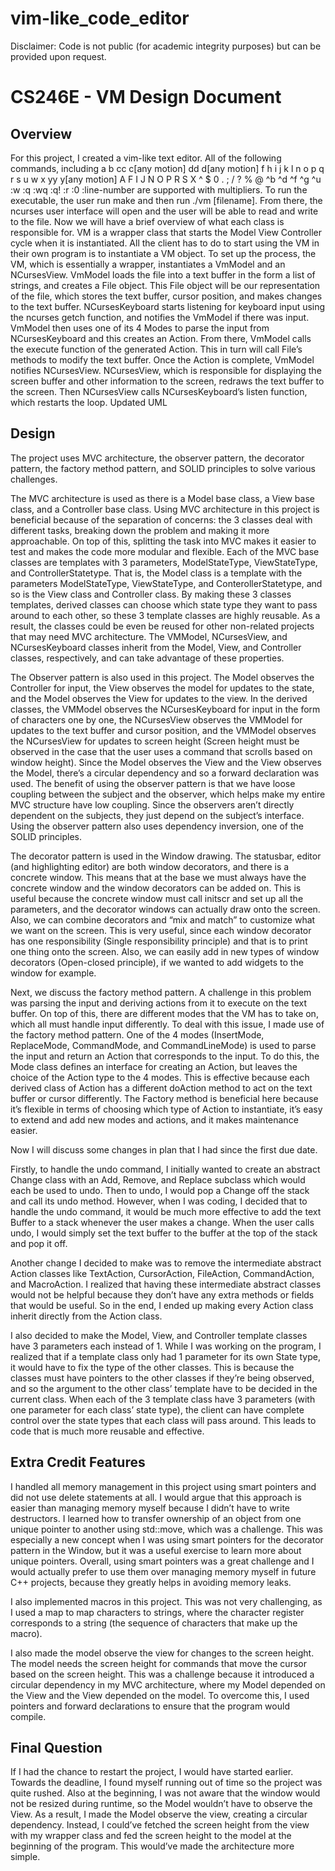 # vim-like_code_editor

Disclaimer: Code is not public (for academic integrity purposes) but can be provided upon request.

# CS246E - VM Design Document

## Overview
For this project, I created a vim-like text editor. All of the following commands, including
a b cc c[any motion] dd d[any motion] f h i j k l n o p q r s u w x yy y[any motion] A F I J N O P R S X ^ $ 0 . ; / ? % @ ^b ^d ^f ^g ^u :w :q :wq :q! :r :0 :line-number
are supported with multipliers.
To run the executable, the user run make and then run ./vm [filename]. From there, the ncurses user interface will open and the user will be able to read and write to the file.
Now we will have a brief overview of what each class is responsible for. VM is a wrapper class that starts the Model View Controller cycle when it is instantiated. All the client has to do to start using the VM in their own program is to instantiate a VM object. To set up the process, the VM, which is essentially a wrapper, instantiates a VmModel and an NCursesView. VmModel loads the file into a text buffer in the form a list of strings, and creates a File object. This File object will be our representation of the file, which stores the text buffer, cursor position, and makes changes to the text buffer.
NCursesKeyboard starts listening for keyboard input using the ncurses getch function, and notifies the VmModel if there was input. VmModel then uses one of its 4 Modes to parse the input from NCursesKeyboard and this creates an Action. From there, VmModel calls the execute function of the generated Action. This in turn will call File’s methods to modify the text buffer. Once the Action is complete, VmModel notifies NCursesView. NCursesView, which is responsible for displaying the screen buffer and other information to the screen, redraws the text buffer to the screen. Then NCursesView calls NCursesKeyboard’s listen function, which restarts the loop.
Updated UML

## Design
The project uses MVC architecture, the observer pattern, the decorator pattern, the factory method pattern, and SOLID principles to solve various challenges.

The MVC architecture is used as there is a Model base class, a View base class, and a Controller base class. Using MVC architecture in this project is beneficial because of the separation of concerns: the 3 classes deal with different tasks, breaking down the problem and making it more approachable. On top of this, splitting the task into MVC makes it easier to test and makes the code more modular and flexible.
Each of the MVC base classes are templates with 3 parameters, ModelStateType, ViewStateType, and ControllerStatetype. That is, the Model class is a template with the parameters ModelStateType, ViewStateType, and ConterollerStatetype, and so is the View class and Controller class. By making these 3 classes templates, derived classes can choose which state type they want to pass around to each other, so these 3 template classes are highly reusable. As a result, the classes could be even be reused for other non-related projects that may need MVC architecture.
The VMModel, NCursesView, and NCursesKeyboard classes inherit from the Model, View, and Controller classes, respectively, and can take advantage of these properties.

The Observer pattern is also used in this project. The Model observes the Controller for input, the View observes the model for updates to the state, and the Model observes the View for updates to the view. In the derived classes, the VMModel observes the NCursesKeyboard for input in the form of characters one by one, the NCursesView observes the VMModel for updates to the text buffer and cursor position, and the VMModel observes the NCursesView for updates to screen height (Screen height must be observed in the case that the user uses a command that scrolls based on window height). Since the Model observes the View and the View observes the Model, there’s a circular dependency and so a forward declaration was used.
The benefit of using the observer pattern is that we have loose coupling between the subject and the observer, which helps make my entire MVC structure have low coupling. Since the observers aren’t directly dependent on the subjects, they just depend on the subject’s interface. Using the observer pattern also uses dependency inversion, one of the SOLID principles.

The decorator pattern is used in the Window drawing. The statusbar, editor (and highlighting editor) are both window decorators, and there is a concrete window. This means that at the base we must always have the concrete window and the window decorators can be added on. This is useful because the concrete window must call initscr and set up all the parameters, and the decorator windows can actually draw onto the screen. Also, we can combine decorators and “mix and match” to customize what we want on the screen. This is very useful, since each window decorator has one responsibility (Single responsibility principle) and that is to print one thing onto the screen. Also, we can easily add in new types of window decorators (Open-closed principle), if we wanted to add widgets to the window for example. 

Next, we discuss the factory method pattern. A challenge in this problem was parsing the input and deriving actions from it to execute on the text buffer. On top of this, there are different modes that the VM has to take on, which all must handle input differently. To deal with this issue, I made use of the factory method pattern. One of the 4 modes (InsertMode, ReplaceMode, CommandMode, and CommandLineMode) is used to parse the input and return an Action that corresponds to the input. To do this, the Mode class defines an interface for creating an Action, but leaves the choice of the Action type to the 4 modes. This is effective because each derived class of Action has a different doAction method to act on the text buffer or cursor differently.
The Factory method is beneficial here because it’s flexible in terms of choosing which type of Action to instantiate, it’s easy to extend and add new modes and actions, and it makes maintenance easier.


Now I will discuss some changes in plan that I had since the first due date.

Firstly, to handle the undo command, I initially wanted to create an abstract Change class with an Add, Remove, and Replace subclass which would each be used to undo. Then to undo, I would pop a Change off the stack and call its undo method. However, when I was coding, I decided that to handle the undo command, it would be much more effective to add the text Buffer to a stack whenever the user makes a change. When the user calls undo, I would simply set the text buffer to the buffer at the top of the stack and pop it off.

Another change I decided to make was to remove the intermediate abstract Action classes like TextAction, CursorAction, FileAction, CommandAction, and MacroAction. I realized that having these intermediate abstract classes would not be helpful because they don’t have any extra methods or fields that would be useful. So in the end, I ended up making every Action class inherit directly from the Action class.

I also decided to make the Model, View, and Controller template classes have 3 parameters each instead of 1. While I was working on the program, I realized that if a template class only had 1 parameter for its own State type, it would have to fix the type of the other classes. This is because the classes must have pointers to the other classes if they’re being observed, and so the argument to the other class’ template have to be decided in the current class. When each of the 3 template class have 3 parameters (with one parameter for each class’ state type), the client can have complete control over the state types that each class will pass around. This leads to code that is much more reusable and effective.

## Extra Credit Features
I handled all memory management in this project using smart pointers and did not use delete statements at all. I would argue that this approach is easier than managing memory myself because I didn’t have to write destructors. I learned how to transfer ownership of an object from one unique pointer to another using std::move, which was a challenge. This was especially a new concept when I was using smart pointers for the decorator pattern in the Window, but it was a useful exercise to learn more about unique pointers. Overall, using smart pointers was a great challenge and I would actually prefer to use them over managing memory myself in future C++ projects, because they greatly helps in avoiding memory leaks.

I also implemented macros in this project. This was not very challenging, as I used a map to map characters to strings, where the character register corresponds to a string (the sequence of characters that make up the macro).

I also made the model observe the view for changes to the screen height. The model needs the screen height for commands that move the cursor based on the screen height. This was a challenge because it introduced a circular dependency in my MVC architecture, where my Model depended on the View and the View depended on the model. To overcome this, I used pointers and forward declarations to ensure that the program would compile.
## Final Question
If I had the chance to restart the project, I would have started earlier. Towards the deadline, I found myself running out of time so the project was quite rushed. Also at the beginning, I was not aware that the window would not be resized during runtime, so the Model wouldn’t have to observe the View. As a result, I made the Model observe the view, creating a circular dependency. Instead, I could’ve fetched the screen height from the view with my wrapper class and fed the screen height to the model at the beginning of the program. This would’ve made the architecture more simple.
